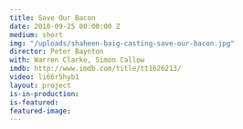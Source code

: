 ```yaml
---
title: Save Our Bacon
date: 2010-09-25 00:00:00 Z
medium: short
img: "/uploads/shaheen-baig-casting-save-our-bacon.jpg"
director: Peter Baynton
with: Warren Clarke, Simon Callow
imdb: http://www.imdb.com/title/tt1626213/
video: li66r5hyb1
layout: project
is-in-production:
is-featured:
featured-image: 
---
```


